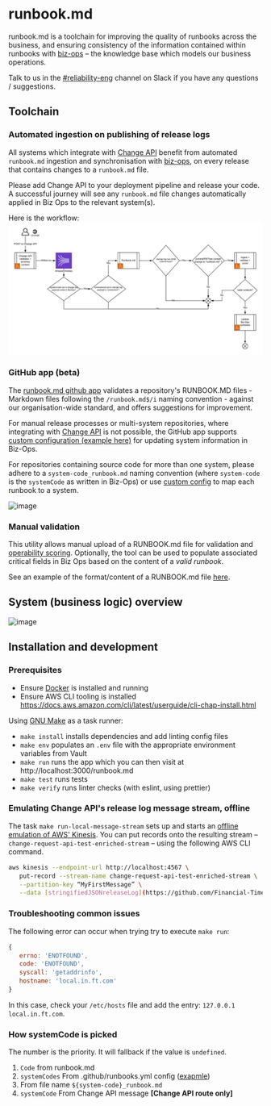 # runbook.md

runbook.md is a toolchain for improving the quality of runbooks across the business, and ensuring consistency of the information contained within runbooks with [biz-ops](https://biz-ops.in.ft.com/) – the knowledge base which models our business operations.

Talk to us in the [#reliability-eng](https://financialtimes.slack.com/archives/C07B3043U) channel on Slack if you have any questions / suggestions.

## Toolchain

### Automated ingestion on publishing of release logs

All systems which integrate with [Change API](https://github.com/Financial-Times/change-api#change-api---v2) benefit from automated `runbook.md` ingestion and synchronisation with [biz-ops](https://biz-ops.in.ft.com/), on every release that contains changes to a `runbook.md` file.

Please add Change API to your deployment pipeline and release your code.
A successful journey will see any `runbook.md` file changes automatically applied in Biz Ops to the relevant system(s).

Here is the workflow: ![workflow](./docs/changeApiRunbookMdWorkflow.png)

### GitHub app (beta)

The [runbook.md github app](https://github.com/organizations/Financial-Times/settings/installations/1210233) validates a repository's RUNBOOK.MD files - Markdown files following the `/runbook.md$/i` naming convention - against our organisation-wide standard, and offers suggestions for improvement.

For manual release processes or multi-system repositories, where integrating with
[Change API](https://github.com/Financial-Times/change-api#change-api---v2) is not possible, the GitHub app supports [custom configuration (example here)](./docs/example-runbooks.yml) for updating system information in Biz-Ops.

For repositories containing source code for more than one system, please adhere to a `system-code_runbook.md` naming convention (where `system-code` is the `systemCode` as written in Biz-Ops) or use [custom config](./docs/example-runbooks.yml) to map each runbook to a system.

![image](https://user-images.githubusercontent.com/12828487/62377885-8d4f6780-b53b-11e9-946b-49292d32f12d.png)

### Manual validation

This utility allows manual upload of a RUNBOOK.md file for validation and [operability scoring](https://github.com/Financial-Times/system-operability-score). Optionally, the tool can be used to populate associated critical fields in Biz Ops based on the content of a _valid runbook_.

See an example of the format/content of a RUNBOOK.md file [here](./docs/example-runbook.md).

## System (business logic) overview

![image](https://user-images.githubusercontent.com/447559/58543123-b62f4580-81f6-11e9-8f9b-7d694d159e85.png)

## Installation and development

### Prerequisites

-   Ensure [Docker](https://docs.docker.com/) is installed and running
-   Ensure AWS CLI tooling is installed https://docs.aws.amazon.com/cli/latest/userguide/cli-chap-install.html

Using [GNU Make](https://www.gnu.org/software/make/) as a task runner:

-   `make install` installs dependencies and add linting config files
-   `make env` populates an `.env` file with the appropriate environment variables from Vault
-   `make run` runs the app which you can then visit at http://localhost:3000/runbook.md
-   `make test` runs tests
-   `make verify` runs linter checks (with eslint, using prettier)

### Emulating Change API's release log message stream, offline

The task `make run-local-message-stream` sets up and starts an [offline emulation of AWS' Kinesis](https://github.com/mhart/kinesalite). You can put records onto the resulting stream – `change-request-api-test-enriched-stream` – using the following AWS CLI command.

```bash
aws kinesis --endpoint-url http://localhost:4567 \
   put-record --stream-name change-request-api-test-enriched-stream \
   --partition-key “MyFirstMessage” \
   --data [stringifiedJSONreleaseLog](https://github.com/Financial-Times/runbook.md/blob/master/docs/change-api-example-message.json)
```

### Troubleshooting common issues

The following error can occur when trying try to execute `make run`:

```js
{
   errno: 'ENOTFOUND',
   code: 'ENOTFOUND',
   syscall: 'getaddrinfo',
   hostname: 'local.in.ft.com'
}
```

In this case, check your `/etc/hosts` file and add the entry: `127.0.0.1 local.in.ft.com`.

### How systemCode is picked

The number is the priority. It will fallback if the value is `undefined`.

1. `Code` from runbook.md
2. `systemCodes` From .github/runbooks.yml config ([exapmle](./docs/example-runbooks.yml#L51))
3. From file name `${system-code}_runbook.md`
4. `systemCode` From Change API message **[Change API route only]**
